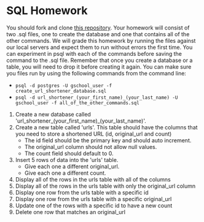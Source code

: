 # SQL Homework

You should fork and clone [this repository](https://github.com/gSchool/introduction_to_sql_homework).
Your homework will consist of two .sql files, one to create the database and one that contains
all of the other commands.
We will grade this homework by running the files
against our local servers and expect them to run without errors the first time.
You can experiment in psql with each of the commands
before saving the command to the .sql file. Remember that once
you create a database or a table, you will need to drop it before
creating it again. You can make sure you files run by using the following
commands from the command line:

* `psql -d postgres -U gschool_user -f create_url_shortener_database.sql`
* `psql -d url_shortener_(your_first_name)_(your_last_name) -U gschool_user -f all_of_the_other_commands.sql`

1. Create a new database called 'url_shortener_(your_first_name)\_(your_last_name)'.
1. Create a new table called 'urls'. This table should have the columns that you need to store
a shortened URL (id, original_url and count)
    * The id field should be the primary key and should auto increment.
    * The original_url column should not allow null values.
    * The count field should default to 0.
1. Insert 5 rows of data into the 'urls' table.
    * Give each one a different original_url.
    * Give each one a different count.
1. Display all of the rows in the urls table with all of the columns
1. Display all of the rows in the urls table with only the original_url column
1. Display one row from the urls table with a specific id
1. Display one row from the urls table with a specific original_url
1. Update one of the rows with a specific id to have a new count
1. Delete one row that matches an original_url


